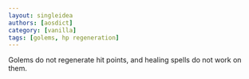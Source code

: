 ```yaml
---
layout: singleidea
authors: [aosdict]
category: [vanilla]
tags: [golems, hp regeneration]
---
```

Golems do not regenerate hit points, and healing spells do not work on them.
